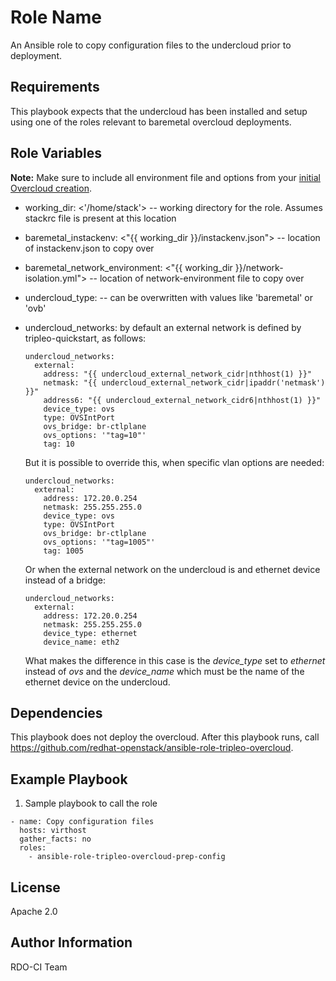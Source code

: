 Role Name
=========

An Ansible role to copy configuration files to the undercloud prior to
deployment.

Requirements
------------

This  playbook expects that the undercloud has been installed and setup using
one of the roles relevant to baremetal overcloud deployments.

Role Variables
--------------

**Note:** Make sure to include all environment file and options from your [initial Overcloud creation](https://access.redhat.com/documentation/en-US/Red_Hat_Enterprise_Linux_OpenStack_Platform/7/html/Director_Installation_and_Usage/sect-Scaling_the_Overcloud.html).

- working_dir: <'/home/stack'> -- working directory for the role. Assumes
stackrc file is present at this location
- baremetal_instackenv: <"{{ working_dir }}/instackenv.json"> -- location of
instackenv.json to copy over
- baremetal_network_environment: <"{{ working_dir }}/network-isolation.yml">
-- location of network-environment file to copy over
- undercloud_type: <virtual> -- can be overwritten with values like 'baremetal'
 or 'ovb'
- undercloud_networks: by default an external network is defined by
  tripleo-quickstart, as follows:

      undercloud_networks:
        external:
          address: "{{ undercloud_external_network_cidr|nthhost(1) }}"
          netmask: "{{ undercloud_external_network_cidr|ipaddr('netmask') }}"
          address6: "{{ undercloud_external_network_cidr6|nthhost(1) }}"
          device_type: ovs
          type: OVSIntPort
          ovs_bridge: br-ctlplane
          ovs_options: '"tag=10"'
          tag: 10

  But it is possible to override this, when specific vlan options are needed:

      undercloud_networks:
        external:
          address: 172.20.0.254
          netmask: 255.255.255.0
          device_type: ovs
          type: OVSIntPort
          ovs_bridge: br-ctlplane
          ovs_options: '"tag=1005"'
          tag: 1005

  Or when the external network on the undercloud is and ethernet device instead
of a bridge:

      undercloud_networks:
        external:
          address: 172.20.0.254
          netmask: 255.255.255.0
          device_type: ethernet
          device_name: eth2

  What makes the difference in this case is the *device_type* set to *ethernet*
instead of *ovs* and the *device_name* which must be the name of the ethernet
device on the undercloud.

Dependencies
------------

This playbook does not deploy the overcloud. After this playbook runs, call
https://github.com/redhat-openstack/ansible-role-tripleo-overcloud.

Example Playbook
----------------

  1. Sample playbook to call the role

    - name: Copy configuration files
      hosts: virthost
      gather_facts: no
      roles:
        - ansible-role-tripleo-overcloud-prep-config

License
-------

Apache 2.0

Author Information
------------------

RDO-CI Team


